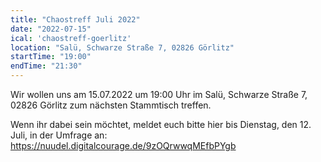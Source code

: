 ```yaml
---
title: "Chaostreff Juli 2022"
date: "2022-07-15"
ical: 'chaostreff-goerlitz'
location: "Salü, Schwarze Straße 7, 02826 Görlitz"
startTime: "19:00"
endTime: "21:30"
---
```


Wir wollen uns am 15.07.2022 um 19:00 Uhr im Salü, Schwarze Straße 7, 02826 Görlitz zum nächsten Stammtisch treffen.

Wenn ihr dabei sein möchtet, meldet euch bitte hier bis Dienstag, den 12. Juli, in der Umfrage an: https://nuudel.digitalcourage.de/9zOQrwwqMEfbPYgb 